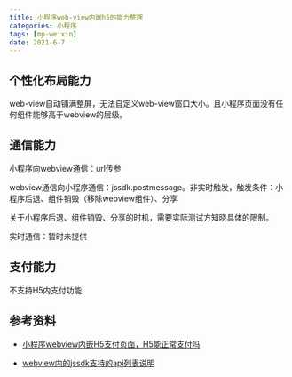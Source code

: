 ```yaml
---
title: 小程序web-view内嵌h5的能力整理
categories: 小程序
tags: [mp-weixin]
date: 2021-6-7
---  
```


## 个性化布局能力
web-view自动铺满整屏，无法自定义web-view窗口大小。且小程序页面没有任何组件能够高于webview的层级。

## 通信能力
小程序向webview通信：url传参

webview通信向小程序通信：jssdk.postmessage。非实时触发，触发条件：小程序后退、组件销毁（移除webview组件）、分享

关于小程序后退、组件销毁、分享的时机，需要实际测试方知晓具体的限制。

实时通信：暂时未提供

## 支付能力
不支持H5内支付功能


## 参考资料
- [小程序webview内嵌H5支付页面，H5能正常支付吗](https://developers.weixin.qq.com/community/develop/doc/000ca683120980b88c98c12395b000)

- [webview内的jssdk支持的api列表说明](https://developers.weixin.qq.com/miniprogram/dev/component/web-view.html)
